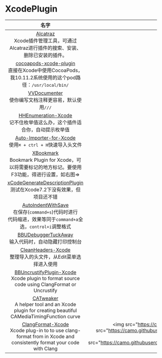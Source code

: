 # XcodePlugin

|	名字	|	介绍	|
| :-----: | :-----: |
|[Alcatraz](https://github.com/alcatraz/Alcatraz)<br/>Xcode插件管理工具，可通过<br/>Alcatraz进行插件的搜索、安装、<br/>删除已安装的插件。	|<img src="http://alcatraz.io/images/screenshot@2x.png" width=<"800px"><br/><img src="http://alcatraz.io/images/menu@2x.png" width=<"800px"/>|
|[cocoapods-xcode-plugin](https://github.com/kattrali/cocoapods-xcode-plugin)<br/>直接在Xcode中使用CocoaPods，我10.11.2系统使用的这个pod路径：`/usr/local/bin/`|<img src="https://github.com/kattrali/cocoadocs-xcode-plugin/raw/master/menu.png" widht=<"800px"><br/><img src="https://github.com/kattrali/cocoadocs-xcode-plugin/raw/master/menu_rvm.png" width=<"800px">|
|[VVDocumenter](https://github.com/onevcat/VVDocumenter-Xcode)<br/>使你编写文档注释更容易，默认使用`///`|<img src="https://raw.github.com/onevcat/VVDocumenter-Xcode/master/ScreenShot.gif" width=<"800px"><br/><img src="https://raw.github.com/onevcat/VVDocumenter-Xcode/master/vvdocumenter-swift.gif" width=<"800px">|
|[HHEnumeration-Xcode](https://github.com/bugEnding/HHEnumeration-Xcode)<br/>记不住枚举值这么办，这个插件适合你，自动提示枚举值|<img src="https://raw.githubusercontent.com/bugEnding/HHEnumeration-xcode/master/img/after-new.gif" width=<"800ox">|
|[Auto-Importer-for-Xcode](https://github.com/citrusbyte/Auto-Importer-for-Xcode)<br/>使用`⌘ + ctrl + H`快速导入头文件|<img src="https://github.com/citrusbyte/Auto-Importer-for-Xcode/raw/master/demo.gif" width=<"800px">|
|[XBookmark](https://github.com/everettjf/XBookmark)<br/>Bookmark Plugin for Xcode，可以将需要标记的地方标记。要使用F3功能，得进行设置，如右图=>|<img src="https://camo.githubusercontent.com/cd2fb5f8a949819f40717860cfe75ebbc37e8ea8/687474703a2f2f657665726574746a662e6769746875622e696f2f696d616765732f65787465726e2f78626f6f6b6d61726b302e332e302e706e67" width=<"800px"><br/><img src="https://github.com/hello--world/XcodePlugin/blob/master/image/CDA03827-BA34-406F-A1BD-3CB961F12F39.png?raw=true" width=<"800px">|
|[xCodeGenerateDescriptionPlugin](https://github.com/adamontherun/xCodeGenerateDescriptionPlugin)<br/>测试在Xcode7.2下没有效果，但<br/>项目还不错|	<img src="https://github.com/adamontherun/xCodeGenerateDescriptionPlugin/raw/master/AutoGenerateDescriptionPluginProd/AutoGenerateDescriptionPluginProd/header.png" width=<"800px"><br/>	<img src="https://github.com/adamontherun/xCodeGenerateDescriptionPlugin/raw/master/AutoGenerateDescriptionPluginProd/AutoGenerateDescriptionPluginProd/implementation.png" width=<"800px">	|
|[AutoIndentWithSave](https://github.com/ThilinaHewagama/AutoIndentWithSave)<br/>在保存(`command+s`)代码时进行<br/>代码缩进，效果等同于`command+a`全选，`control+i`调整格式|<img src="https://github.com/ThilinaHewagama/AutoIndentWithSave/raw/master/auto_indent_screen_shot.jpg" width=<"800px">|
|[BBUDebuggerTuckAway](https://github.com/neonichu/BBUDebuggerTuckAway)<br/>输入代码时，自动隐藏打印控制台|<img src="https://github.com/neonichu/BBUDebuggerTuckAway/raw/master/plugin.gif" width=<"800px">|
|[CleanHeaders-Xcode](https://github.com/insanoid/CleanHeaders-Xcode)<br/>整理导入的头文件，从Edit菜单选择进入使用|<img src="https://raw.githubusercontent.com/insanoid/CleanHeaders-Xcode/master/diff_image.png" width=<"800px"><br/><br/><img src="https://cloud.githubusercontent.com/assets/193717/11712476/694a66b6-9f53-11e5-8c77-42ec26df5a28.png" width=<"800px">|
|[BBUncrustifyPlugin-Xcode](https://github.com/benoitsan/BBUncrustifyPlugin-Xcode)<br/>Xcode plugin to format source code using ClangFormat or Uncrustify|<img src="https://github.com/benoitsan/BBUncrustifyPlugin-Xcode/raw/master/images/menu.png" width=<"800px"><img src="https://github.com/benoitsan/BBUncrustifyPlugin-Xcode/raw/master/images/preferences.png" width=<"800px">|
|[CATweaker](https://github.com/keefo/CATweaker)<br/>A helper tool and an Xcode plugin for creating beautiful CAMediaTimingFunction curve|<img src="https://github.com/keefo/CATweaker/raw/master/poster.jpg" width=<"800px"><img src="https://github.com/keefo/CATweaker/raw/master/plugin1.png" width=<"800px"><img src="https://github.com/keefo/CATweaker/raw/master/plugin2.png" width=<"800px">|
|[ClangFormat-Xcode](https://github.com/travisjeffery/ClangFormat-Xcode)<br/>Xcode plug-in to to use clang-format from in Xcode and consistently format your code with Clang|<img src="https://camo.githubusercontent.com/0a3a8081d678c4cd6acfdc606be16916dd65e848/68747470733a2f2f7261772e6769746875622e636f6d2f7472617669736a6566666572792f436c616e67466f726d61742d58636f64652f6d61737465722f524541444d452f75736167652e706e67" width=<"800px"><img src="https://camo.githubusercontent.com/758d8d2c87f7ec1bb3b6882d6500fe4cf5252759/68747470733a2f2f7261772e6769746875622e636f6d2f7472617669736a6566666572792f436c616e67466f726d61742d58636f64652f6d61737465722f524541444d452f636c616e67666f726d61742d78636f64652d64656d6f2e676966" width=<"800px"><img src="https://camo.githubusercontent.com/0ef18605d06d56a73d76612705247fe82a55bee8/68747470733a2f2f7261772e6769746875622e636f6d2f7472617669736a6566666572792f436c616e67466f726d61742d58636f64652f6d61737465722f524541444d452f61737369676e2d6b6579626f6172642d73686f72746375742e706e67" width=<"800px">|


